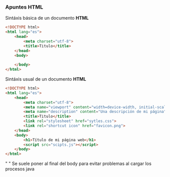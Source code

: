 
### Apuntes HTML

Sintáxis básica de un documento **HTML**
```html
<!DOCTYPE html>
<html lang="es">
	<head>
		<meta charset="utf-8">
		<title>Titulo</title>
	</head>
	<body>
	
	</body>
</html>
```

Sintáxis usual de un documento **HTML**
```html
<!DOCTYPE html>
<html lang="es">
	<head>
		<meta charset="utf-8">
		<meta name="viewport" content="width=device-width, initial-scale=1.0">
		<meta name="description" content="Una descripción de mi página">
		<title>Titulo</title>
		<link rel="stylesheet" href="sytles.css">
		<link rel="shortcut icon" href="favicon.png">
	</head>
	<body>
		<h1>Título de mi página web</h1>
		<script src="scipts.js"></script>
	</body>
</html>
```
" <script src="scipts.js"></script> " Se suele poner al final del body para evitar problemas al cargar los procesos java
<!--stackedit_data:
eyJoaXN0b3J5IjpbMTkxODc3NDk1MSwtNzk1OTE1NzUxLC0xOD
U1MTM1MDE2LC0xNjA0NTE2Mzk3XX0=
-->